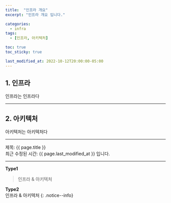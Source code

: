 ```yaml
---
title:  "인프라 개요"
excerpt: "인프라 개요 입니다."

categories:
  - infra
tags:
  - [인프라, 아키텍처]

toc: true
toc_sticky: true

last_modified_at: 2022-10-12T20:00:00-05:00
---
```


## 1. 인프라  
인프라는 인프라다

- - -
## 2. 아키텍처
아키텍처는 아키텍처다
  
- - - 
제목: {{ page.title }}   
최근 수정된 시간: {{ page.last_modified_at }} 입니다.
- - - 

**Type1**  
> 인프라 & 아키텍처

**Type2**  
인프라 & 아키텍처 
{: .notice--info}

